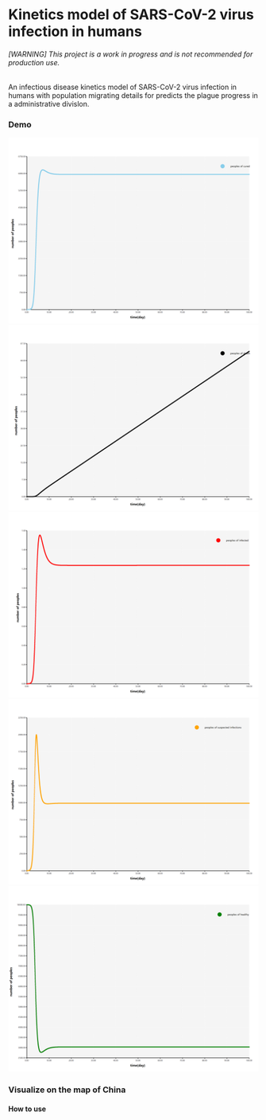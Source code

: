 # Kinetics model of SARS-CoV-2 virus infection in humans

###### [WARNING] This project is a work in progress and is not recommended for production use.

An infectious disease kinetics model of SARS-CoV-2 virus infection in humans with population migrating details for predicts the plague progress in a administrative divislon.

### Demo

![](Rscript/viz/C.png)
![](Rscript/viz/D.png)
![](Rscript/viz/I.png)
![](Rscript/viz/S.png)
![](Rscript/viz/T.png)


### Visualize on the map of China

#### How to use

 